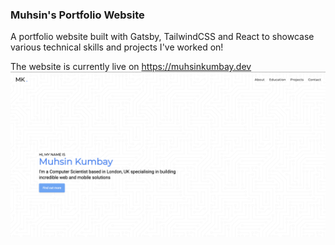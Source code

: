 ### Muhsin's Portfolio Website 
A portfolio website built with Gatsby, TailwindCSS and React to showcase various technical skills and projects I've worked on! 

The website is currently live on https://muhsinkumbay.dev
![Screenshot](/readme-image.png?raw=true "Hero section - Portfolio")
